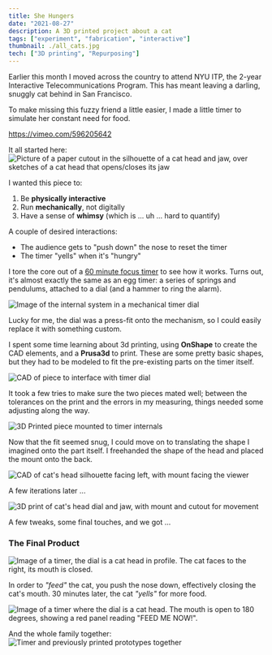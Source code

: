 ```yaml
---
title: She Hungers
date: "2021-08-27"
description: A 3D printed project about a cat
tags: ["experiment", "fabrication", "interactive"]
thumbnail: ./all_cats.jpg
tech: ["3D printing", "Repurposing"]
---
```


Earlier this month I moved across the country to attend NYU ITP, the 2-year Interactive Telecommunications Program. This has meant leaving a darling, snuggly cat behind in San Francisco.

To make missing this fuzzy friend a little easier, I made a little timer to simulate her constant need for food.

https://vimeo.com/596205642

It all started here: ![Picture of a paper cutout in the silhouette of a cat head and jaw, over sketches of a cat head that opens/closes its jaw](./cutout.jpg)

I wanted this piece to:

1. Be **physically interactive**
2. Run **mechanically**, not digitally
3. Have a sense of **whimsy** (which is ... uh ... hard to quantify)

A couple of desired interactions:

- The audience gets to "push down" the nose to reset the timer
- The timer "yells" when it's "hungry"

I tore the core out of a [60 minute focus timer](https://amazon.com/gp/product/B07PRZ5BXS) to see how it works. Turns out, it's almost exactly the same as an egg timer: a series of springs and pendulums, attached to a dial (and a hammer to ring the alarm).

![Image of the internal system in a mechanical timer dial](./egg-timer.jpg)

Lucky for me, the dial was a press-fit onto the mechanism, so I could easily replace it with something custom.

I spent some time learning about 3d printing, using **OnShape** to create the CAD elements, and a **Prusa3d** to print. These are some pretty basic shapes, but they had to be modeled to fit the pre-existing parts on the timer itself.

![CAD of piece to interface with timer dial](./cad.jpg)

It took a few tries to make sure the two pieces mated well; between the tolerances on the print and the errors in my measuring, things needed some adjusting along the way.

![3D Printed piece mounted to timer internals](./test-print.jpg)

Now that the fit seemed snug, I could move on to translating the shape I imagined onto the part itself. I freehanded the shape of the head and placed the mount onto the back.

![CAD of cat's head silhouette facing left, with mount facing the viewer](./cad-head.jpg)

A few iterations later ...

![3D print of cat's head dial and jaw, with mount and cutout for movement](./printed-head.jpg)

A few tweaks, some final touches, and we got ...

### The Final Product

![Image of a timer, the dial is a cat head in profile. The cat faces to the right, its mouth is closed.](./final-product.jpg)

In order to _"feed"_ the cat, you push the nose down, effectively closing the cat's mouth.
30 minutes later, the cat _"yells"_ for more food.

![Image of a timer where the dial is a cat head. The mouth is open to 180 degrees, showing a red panel reading "FEED ME NOW!".](./feed-me.jpg)

And the whole family together:
![Timer and previously printed prototypes together](./all_cats.jpg)
